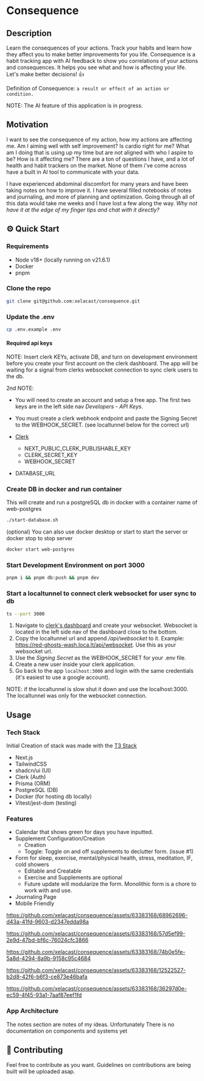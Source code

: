 # Consequence

## Description

Learn the consequences of your actions. Track your habits and learn how they affect you to make better improvements for you life. Consequence is a habit tracking app with AI feedback to show you correlations of your actions and consequences. It helps you see what and how is affecting your life. Let's make better decisions! 👍

Definition of Consequence: `a result or effect of an action or condition.`

NOTE: The AI feature of this application is in progress.

## Motivation

I want to see the consequence of my action, how my actions are affecting me. Am I aiming well with self improvement? Is cardio right for me? What am I doing that is using up my time but are not aligned with who I aspire to be? How is it affecting me? There are a ton of questions I have, and a lot of health and habit trackers on the market. None of them i've come across have a built in AI tool to communicate with your data.

I have experienced abdominal discomfort for many years and have been taking notes on how to improve it. I have several filled notebooks of notes and journaling, and more of planning and optimization. Going through all of this data would take me weeks and I have lost a few along the way. <em>Why not have it at the edge of my finger tips and chat with it directly?</em>

## ⚙️ Quick Start

### Requirements

- Node v18+ (locally running on v21.6.1)
- Docker
- pnpm

### Clone the repo

```bash
git clone git@github.com:xelacast/consequence.git
```

### Update the .env

```bash
cp .env.example .env
```

#### Required api keys

NOTE: Insert clerk KEYs, activate DB, and turn on development environment before you create your first account on the clerk dashboard. The app will be waiting for a signal from clerks websocket connection to sync clerk users to the db.

2nd NOTE:

- You will need to create an account and setup a free app. The first two keys are in the left side nav <em>Developers - API Keys</em>.
- You must create a clerk webhook endpoint and paste the Signing Secret to the WEBHOOK_SECRET. (see localtunnel below for the correct url)


- [Clerk](https://clerk.com/)
  - NEXT_PUBLIC_CLERK_PUBLISHABLE_KEY
  - CLERK_SECRET_KEY
  - WEBHOOK_SECRET
- DATABASE_URL

### Create DB in docker and run container

This will create and run a postgreSQL db in docker with a container name of web-postgres

```bash
./start-database.sh
```

(optional) You can also use docker desktop or start to start the server or docker stop to stop server

```bash
docker start web-postgres
```

### Start Development Environment on port 3000

```bash
pnpm i && pnpm db:push && pnpm dev
```

### Start a localtunnel to connect clerk websocket for user sync to db

```bash
ts --port 3000
```

1. Navigate to [clerk's dashboard](https://dashboardclerk.com) and create your websocket. Websocket is located in the left side nav of the dashboard close to the bottom.
2. Copy the localtunnel url and append <em>/api/websocket</em> to it. Example: https://red-ghosts-wash.loca.lt/api/websocket. Use this as your websocket url.
3. Use the <em>Signing Secret</em> as the WEBHOOK_SECRET for your .env file.
4. Create a new user inside your clerk application.
5. Go back to the app `localhost:3000` and login with the same credentials (it's easiest to use a google account).

NOTE: if the localtunnel is slow shut it down and use the localhost:3000. The localtunnel was only for the websocket connection.

## Usage

### Tech Stack

Initial Creation of stack was made with the [T3 Stack](https://create.t3.gg)

- Next.js
- TailwindCSS
- shadcn/ui (UI)
- Clerk (Auth)
- Prisma (ORM)
- PostgreSQL (DB)
- Docker (for hosting db locally)
- Vitest/jest-dom (testing)

### Features

- Calendar that shows green for days you have inputted.
- Supplement Configuration/Creation
  - Creation
  - Toggle: Toggle on and off supplements to declutter form. (issue #1)
- Form for sleep, exercise, mental/physical health, stress, meditation, IF, cold showers
  - Editable and Creatable
  - Exercise and Supplements are optional
  - Future update will modularize the form. Monolithic form is a chore to work with and use.
- Journaling Page
- Mobile Friendly

https://github.com/xelacast/consequence/assets/63383168/68962696-d43a-41fd-9603-d2347edda98a

https://github.com/xelacast/consequence/assets/63383168/57d5ef99-2e9d-47bd-bf6c-76024cfc3866

https://github.com/xelacast/consequence/assets/63383168/74b0e5fe-5a8d-4294-8a9b-9158c95c4684

https://github.com/xelacast/consequence/assets/63383168/12522527-b2d8-42f6-b6f3-ce873e46bafa

https://github.com/xelacast/consequence/assets/63383168/36297d0e-ec59-4f45-93a1-7aaf87eef1fd

### App Architecture

The notes section are notes of my ideas. Unfortunately There is no documentation on components and systems yet

## 🤝 Contributing

Feel free to contribute as you want. Guidelines on contributions are being built will be uploaded asap.
